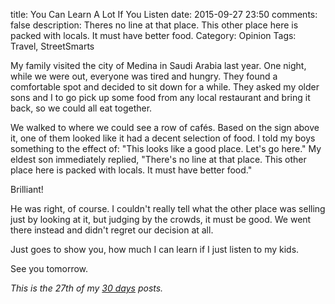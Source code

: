 title: You Can Learn A Lot If You Listen
date: 2015-09-27 23:50
comments: false
description: Theres no line at that place. This other place here is packed with locals. It must have better food.
Category: Opinion
Tags: Travel, StreetSmarts

My family visited the city of Medina in Saudi Arabia last year. One night, while we were out, everyone was tired and hungry. They found a comfortable spot and decided to sit down for a while. They asked my older sons and I to go pick up some food from any local restaurant and bring it back, so we could all eat together. 

<!-- more -->

We walked to where we could see a row of cafés. Based on the sign above it, one of them looked like it had a decent selection of food. I told my boys something to the effect of: "This looks like a good place. Let's go here." My eldest son immediately replied, "There's no line at that place. This other place here is packed with locals. It must have better food."

Brilliant! 

He was right, of course. I couldn't really tell what the other place was selling just by looking at it, but judging by the crowds, it must be good. We went there instead and didn't regret our decision at all. 

Just goes to show you, how much I can learn if I just listen to my kids.

See you tomorrow.

_This is the 27th of my [30 days][] posts._

[30 days]: /2015/08/31/30-days/
